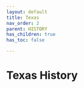 ```yaml
---
layout: default
title: Texas
nav_order: 2
parent: HISTORY
has_children: true
has_toc: false

---
```


# Texas History
